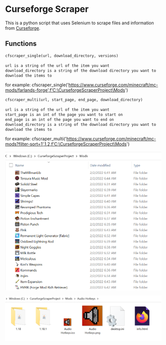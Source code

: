 # Curseforge Scraper

This is a python script that uses Selenium to scrape files and information from [Curseforge](https://www.curseforge.com/minecraft).

## Functions

```
cfscraper_single(url, download_directory, versions)

url is a string of the url of the item you want
download_directory is a string of the download directory you want to download the items to

```
for example:
cfscraper_single('https://www.curseforge.com/minecraft/mc-mods/farlands-forge',f'C:\CurseforgeScraperProject\Mods')



```
cfscraper_multi(url, start_page, end_page, download_directory)

url is a string of the url of the item you want
start_page is an int of the page you want to start on
end_page is an int of the page you want to end on
download_directory is a string of the download directory you want to download the items to

```
for example:
cfscraper_multi('https://www.curseforge.com/minecraft/mc-mods?filter-sort=1',1,2,f'C:\CurseforgeScraperProject\Mods')

![end_result1](https://raw.githubusercontent.com/rarwin77/Curseforge-Scraper/main/exampleresultcss.png)

![end_result2](https://raw.githubusercontent.com/rarwin77/Curseforge-Scraper/main/individualresultcss.png)
